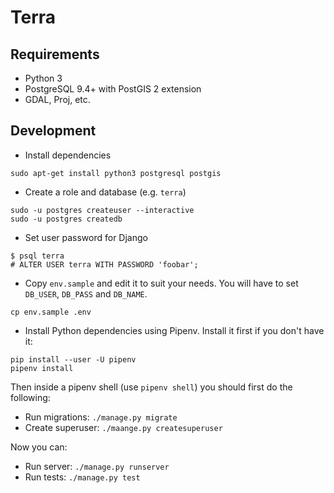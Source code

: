 # Terra

## Requirements

* Python 3
* PostgreSQL 9.4+ with PostGIS 2 extension
* GDAL, Proj, etc.

## Development

* Install dependencies

```
sudo apt-get install python3 postgresql postgis
```

* Create a role and database (e.g. `terra`)

```
sudo -u postgres createuser --interactive
sudo -u postgres createdb
```

* Set user password for Django

```
$ psql terra
# ALTER USER terra WITH PASSWORD 'foobar';
```

* Copy `env.sample` and edit it to suit your needs. You will have to set
  `DB_USER`, `DB_PASS` and `DB_NAME`.

```
cp env.sample .env
```

* Install Python dependencies using Pipenv. Install it first if you don't have it:

```
pip install --user -U pipenv
pipenv install
```

Then inside a pipenv shell (use `pipenv shell`) you should first do the following:

* Run migrations: `./manage.py migrate`
* Create superuser: `./maange.py createsuperuser`

Now you can:

* Run server: `./manage.py runserver`
* Run tests: `./manage.py test`
